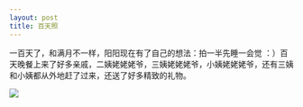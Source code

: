 ```yaml
---
layout: post
title: 百天照
---
```


一百天了，和满月不一样，阳阳现在有了自己的想法：拍一半先睡一会觉 ：）百天晚餐上来了好多亲戚，二姨姥姥姥爷，三姨姥姥姥爷，小姨姥姥姥爷，还有三姨和小姨都从外地赶了过来，还送了好多精致的礼物。

![](https://raw.githubusercontent.com/initlove/initlove.github.io/master/images/2016-06-09-201538.jpg)

